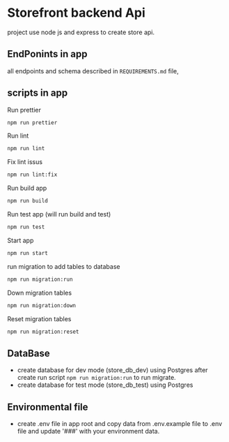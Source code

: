 # Storefront backend Api

project use node js and express to create store api.

## EndPonints in app

all endpoints and schema described in  `REQUIREMENTS.md` file, 

## scripts in app
Run prettier

```bash
npm run prettier
```
Run lint

```bash
npm run lint
```

Fix lint issus

```bash
npm run lint:fix
```

Run build app

```bash
npm run build
```

Run test app (will run build and test)

```bash
npm run test
```

Start app

```bash
npm run start
```
run migration to add tables to database
```bash
npm run migration:run
```

Down migration tables 
```bash
npm run migration:down
```
Reset migration tables 
```bash
npm run migration:reset
```
## DataBase
- create database for dev mode (store_db_dev) using Postgres after create run script `npm run migration:run`  to run migrate.
- create database for test mode (store_db_test) using Postgres

## Environmental file
- create .env file  in app root and copy data from .env.example file to .env file and update '###' with your environment data.


